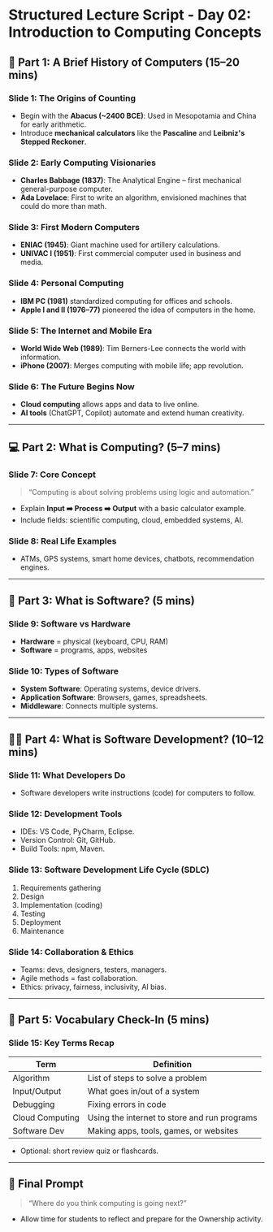 # Structured Lecture Script - Day 02: Introduction to Computing Concepts

## 🎤 Part 1: A Brief History of Computers (15–20 mins)

### Slide 1: The Origins of Counting
- Begin with the **Abacus (~2400 BCE)**: Used in Mesopotamia and China for early arithmetic.
- Introduce **mechanical calculators** like the **Pascaline** and **Leibniz's Stepped Reckoner**.

### Slide 2: Early Computing Visionaries
- **Charles Babbage (1837)**: The Analytical Engine – first mechanical general-purpose computer.
- **Ada Lovelace**: First to write an algorithm, envisioned machines that could do more than math.

### Slide 3: First Modern Computers
- **ENIAC (1945)**: Giant machine used for artillery calculations.
- **UNIVAC I (1951)**: First commercial computer used in business and media.

### Slide 4: Personal Computing
- **IBM PC (1981)** standardized computing for offices and schools.
- **Apple I and II (1976–77)** pioneered the idea of computers in the home.

### Slide 5: The Internet and Mobile Era
- **World Wide Web (1989)**: Tim Berners-Lee connects the world with information.
- **iPhone (2007)**: Merges computing with mobile life; app revolution.

### Slide 6: The Future Begins Now
- **Cloud computing** allows apps and data to live online.
- **AI tools** (ChatGPT, Copilot) automate and extend human creativity.

---

## 💻 Part 2: What is Computing? (5–7 mins)

### Slide 7: Core Concept
> “Computing is about solving problems using logic and automation.”

- Explain **Input ➡️ Process ➡️ Output** with a basic calculator example.
- Include fields: scientific computing, cloud, embedded systems, AI.

### Slide 8: Real Life Examples
- ATMs, GPS systems, smart home devices, chatbots, recommendation engines.

---

## 🧩 Part 3: What is Software? (5 mins)

### Slide 9: Software vs Hardware
- **Hardware** = physical (keyboard, CPU, RAM)
- **Software** = programs, apps, websites

### Slide 10: Types of Software
- **System Software**: Operating systems, device drivers.
- **Application Software**: Browsers, games, spreadsheets.
- **Middleware**: Connects multiple systems.

---

## 👨‍💻 Part 4: What is Software Development? (10–12 mins)

### Slide 11: What Developers Do
- Software developers write instructions (code) for computers to follow.

### Slide 12: Development Tools
- IDEs: VS Code, PyCharm, Eclipse.
- Version Control: Git, GitHub.
- Build Tools: npm, Maven.

### Slide 13: Software Development Life Cycle (SDLC)
1. Requirements gathering  
2. Design  
3. Implementation (coding)  
4. Testing  
5. Deployment  
6. Maintenance

### Slide 14: Collaboration & Ethics
- Teams: devs, designers, testers, managers.
- Agile methods = fast collaboration.
- Ethics: privacy, fairness, inclusivity, AI bias.

---

## 📘 Part 5: Vocabulary Check-In (5 mins)

### Slide 15: Key Terms Recap

| Term            | Definition |
|-----------------|------------|
| Algorithm       | List of steps to solve a problem |
| Input/Output    | What goes in/out of a system |
| Debugging       | Fixing errors in code |
| Cloud Computing | Using the internet to store and run programs |
| Software Dev    | Making apps, tools, games, or websites |

- Optional: short review quiz or flashcards.

---

## 🧠 Final Prompt
> “Where do you think computing is going next?”

- Allow time for students to reflect and prepare for the Ownership activity.